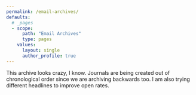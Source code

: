 ```yaml
---
permalink: /email-archives/
defaults:
  # _pages
  - scope:
      path: "Email Archives"
      type: pages
    values:
      layout: single
      author_profile: true
---
```


This archive looks crazy, I know. Journals are being created out of chronological order since we are archiving backwards too. I am also trying different headlines to improve open rates. 

<style type="text/css">
<!--
.display_archive {font-family: arial,verdana; font-size: 16px;}
.campaign {line-height: 125%; margin: 5px;}
//-->
</style>
<script language="javascript" src="//pm.us20.list-manage.com/generate-js/?u=e9b06fca59a9b018a89bf5b28&fid=11995&show=10" type="text/javascript"></script>